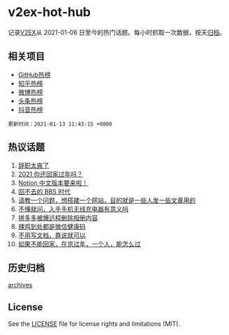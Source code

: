 # v2ex-hot-hub

 记录[V2EX](https://www.v2ex.com/)从 2021-01-06 日至今的热门话题。每小时抓取一次数据，按天[归档](archives)。
 
 ## 相关项目

- [GitHub热榜](https://github.com/lonnyzhang423/github-hot-hub)
- [知乎热榜](https://github.com/lonnyzhang423/zhihu-hot-hub)
- [微博热榜](https://github.com/lonnyzhang423/weibo-hot-hub)
- [头条热榜](https://github.com/lonnyzhang423/toutiao-hot-hub)
- [抖音热榜](https://github.com/lonnyzhang423/douyin-hot-hub)


 `更新时间：2021-01-13 11:43:15 +0800`

## 热议话题

1. [辞职太爽了](https://www.v2ex.com/t/744290)
1. [2021 你还回家过年吗？](https://www.v2ex.com/t/744401)
1. [Notion 中文版本要来啦！](https://www.v2ex.com/t/744395)
1. [回不去的 BBS 时代](https://www.v2ex.com/t/744338)
1. [请教一个问题，想搭建一个网站，目的就是一些人发一些文章用的](https://www.v2ex.com/t/744137)
1. [不懂就问，入手手机无线充电器有意义吗](https://www.v2ex.com/t/744120)
1. [拼多多被爆远程删除相册内容](https://www.v2ex.com/t/744281)
1. [辣鸡到处都是微信健康码](https://www.v2ex.com/t/744459)
1. [不用写文档，靠说就可以](https://www.v2ex.com/t/744133)
1. [如果不能回家，在京过年，一个人，能怎么过](https://www.v2ex.com/t/744237)

## 历史归档

[archives](archives)

## License

See the [LICENSE](LICENSE) file for license rights and limitations (MIT).
